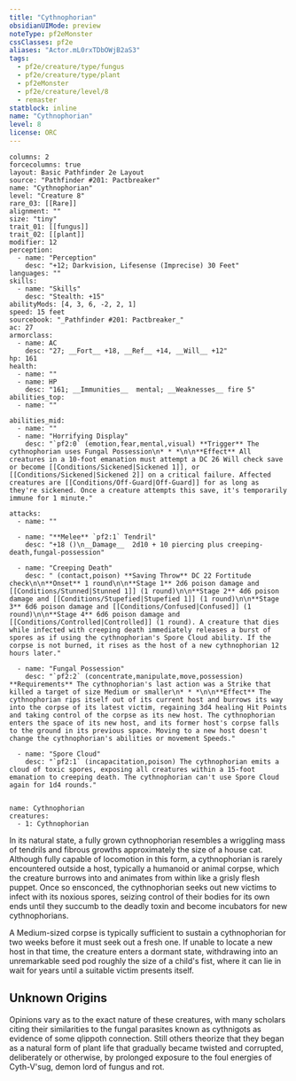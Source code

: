 ```yaml
---
title: "Cythnophorian"
obsidianUIMode: preview
noteType: pf2eMonster
cssClasses: pf2e
aliases: "Actor.mL0rxTDbOWjB2aS3" 
tags:
  - pf2e/creature/type/fungus
  - pf2e/creature/type/plant
  - pf2eMonster
  - pf2e/creature/level/8
  - remaster
statblock: inline
name: "Cythnophorian"
level: 8
license: ORC
---
```


```statblock
columns: 2
forcecolumns: true
layout: Basic Pathfinder 2e Layout
source: "Pathfinder #201: Pactbreaker"
name: "Cythnophorian"
level: "Creature 8"
rare_03: [[Rare]]
alignment: ""
size: "tiny"
trait_01: [[fungus]]
trait_02: [[plant]]
modifier: 12
perception:
  - name: "Perception"
    desc: "+12; Darkvision, Lifesense (Imprecise) 30 Feet"
languages: ""
skills:
  - name: "Skills"
    desc: "Stealth: +15"
abilityMods: [4, 3, 6, -2, 2, 1]
speed: 15 feet
sourcebook: "_Pathfinder #201: Pactbreaker_"
ac: 27
armorclass:
  - name: AC
    desc: "27; __Fort__ +18, __Ref__ +14, __Will__ +12"
hp: 161
health:
  - name: ""
  - name: HP
    desc: "161; __Immunities__  mental; __Weaknesses__ fire 5"
abilities_top:
  - name: ""

abilities_mid:
  - name: ""
  - name: "Horrifying Display"
    desc: "`pf2:0` (emotion,fear,mental,visual) **Trigger** The cythnophorian uses Fungal Possession\n* * *\n\n**Effect** All creatures in a 10-foot emanation must attempt a DC 26 Will check save or become [[Conditions/Sickened|Sickened 1]], or [[Conditions/Sickened|Sickened 2]] on a critical failure. Affected creatures are [[Conditions/Off-Guard|Off-Guard]] for as long as they're sickened. Once a creature attempts this save, it's temporarily immune for 1 minute."

attacks:
  - name: ""

  - name: "**Melee** `pf2:1` Tendril"
    desc: "+18 ()\n__Damage__  2d10 + 10 piercing plus creeping-death,fungal-possession"

  - name: "Creeping Death"
    desc: " (contact,poison) **Saving Throw** DC 22 Fortitude check\n\n**Onset** 1 round\n\n**Stage 1** 2d6 poison damage and [[Conditions/Stunned|Stunned 1]] (1 round)\n\n**Stage 2** 4d6 poison damage and [[Conditions/Stupefied|Stupefied 1]] (1 round)\n\n**Stage 3** 6d6 poison damage and [[Conditions/Confused|Confused]] (1 round)\n\n**Stage 4** 6d6 poison damage and [[Conditions/Controlled|Controlled]] (1 round). A creature that dies while infected with creeping death immediately releases a burst of spores as if using the cythnophorian's Spore Cloud ability. If the corpse is not burned, it rises as the host of a new cythnophorian 12 hours later."

  - name: "Fungal Possession"
    desc: "`pf2:2` (concentrate,manipulate,move,possession) **Requirements** The cythnophorian's last action was a Strike that killed a target of size Medium or smaller\n* * *\n\n**Effect** The cythnophorian rips itself out of its current host and burrows its way into the corpse of its latest victim, regaining 3d4 healing Hit Points and taking control of the corpse as its new host. The cythnophorian enters the space of its new host, and its former host's corpse falls to the ground in its previous space. Moving to a new host doesn't change the cythnophorian's abilities or movement Speeds."

  - name: "Spore Cloud"
    desc: "`pf2:1` (incapacitation,poison) The cythnophorian emits a cloud of toxic spores, exposing all creatures within a 15-foot emanation to creeping death. The cythnophorian can't use Spore Cloud again for 1d4 rounds."
 
```

```encounter-table
name: Cythnophorian
creatures:
  - 1: Cythnophorian
```



In its natural state, a fully grown cythnophorian resembles a wriggling mass of tendrils and fibrous growths approximately the size of a house cat. Although fully capable of locomotion in this form, a cythnophorian is rarely encountered outside a host, typically a humanoid or animal corpse, which the creature burrows into and animates from within like a grisly flesh puppet. Once so ensconced, the cythnophorian seeks out new victims to infect with its noxious spores, seizing control of their bodies for its own ends until they succumb to the deadly toxin and become incubators for new cythnophorians.

A Medium-sized corpse is typically sufficient to sustain a cythnophorian for two weeks before it must seek out a fresh one. If unable to locate a new host in that time, the creature enters a dormant state, withdrawing into an unremarkable seed pod roughly the size of a child's fist, where it can lie in wait for years until a suitable victim presents itself.

## Unknown Origins

Opinions vary as to the exact nature of these creatures, with many scholars citing their similarities to the fungal parasites known as cythnigots as evidence of some qlippoth connection. Still others theorize that they began as a natural form of plant life that gradually became twisted and corrupted, deliberately or otherwise, by prolonged exposure to the foul energies of Cyth-V'sug, demon lord of fungus and rot.
